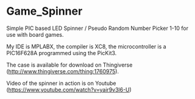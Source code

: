 # Game_Spinner
Simple PIC based LED Spinner / Pseudo Random Number Picker 1-10 for use with board games. 

My IDE is MPLABX, the compiler is XC8, the microcontroller is a PIC16F628A programmed using the PicKit3.

The case is available for download on Thingiverse (http://www.thingiverse.com/thing:1760975). 

Video of the spinner in action is on Youtube (https://www.youtube.com/watch?v=yair9v3l6-U)
